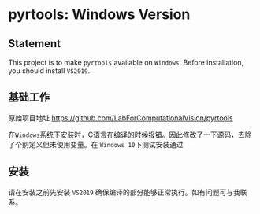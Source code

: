 # pyrtools: Windows Version

## Statement
This project is to make `pyrtools` available on `Windows`. Before installation, you should install `VS2019`.

## 基础工作
原始项目地址 https://github.com/LabForComputationalVision/pyrtools

在`Windows`系统下安装时，C语言在编译的时候报错。因此修改了一下源码，去除了个别定义但未使用变量。在 `Windows 10`下测试安装通过

## 安装
请在安装之前先安装 `VS2019` 确保编译的部分能够正常执行。如有问题可与我联系。

